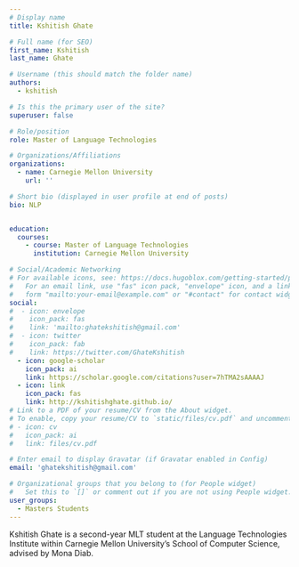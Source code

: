 ```yaml
---
# Display name
title: Kshitish Ghate

# Full name (for SEO)
first_name: Kshitish
last_name: Ghate

# Username (this should match the folder name)
authors:
  - kshitish

# Is this the primary user of the site?
superuser: false

# Role/position
role: Master of Language Technologies

# Organizations/Affiliations
organizations:
  - name: Carnegie Mellon University
    url: ''

# Short bio (displayed in user profile at end of posts)
bio: NLP


education:
  courses:
    - course: Master of Language Technologies
      institution: Carnegie Mellon University

# Social/Academic Networking
# For available icons, see: https://docs.hugoblox.com/getting-started/page-builder/#icons
#   For an email link, use "fas" icon pack, "envelope" icon, and a link in the
#   form "mailto:your-email@example.com" or "#contact" for contact widget.
social:
#  - icon: envelope
#    icon_pack: fas
#    link: 'mailto:ghatekshitish@gmail.com'
#  - icon: twitter
#    icon_pack: fab
#    link: https://twitter.com/GhateKshitish
  - icon: google-scholar
    icon_pack: ai
    link: https://scholar.google.com/citations?user=7hTMA2sAAAAJ
  - icon: link
    icon_pack: fas
    link: http://kshitishghate.github.io/
# Link to a PDF of your resume/CV from the About widget.
# To enable, copy your resume/CV to `static/files/cv.pdf` and uncomment the lines below.
# - icon: cv
#   icon_pack: ai
#   link: files/cv.pdf

# Enter email to display Gravatar (if Gravatar enabled in Config)
email: 'ghatekshitish@gmail.com'

# Organizational groups that you belong to (for People widget)
#   Set this to `[]` or comment out if you are not using People widget.
user_groups:
  - Masters Students
---
```


Kshitish Ghate is a second-year MLT student at the Language Technologies Institute within Carnegie Mellon University’s School of Computer Science, advised by Mona Diab.
